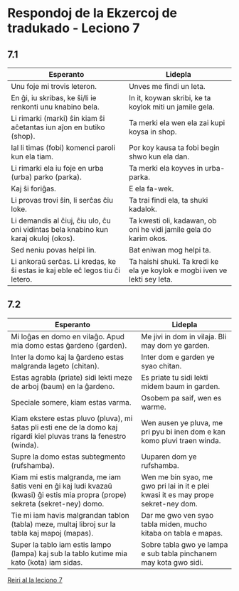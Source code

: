 # Respondoj de la Ekzercoj de tradukado - Leciono 7

## 7.1

| Esperanto                                                                           | Lidepla                                                                    |
|-------------------------------------------------------------------------------------|----------------------------------------------------------------------------|
| Unu foje mi trovis leteron.                                                         | Unves me findi un leta.                                                    |
| En ĝi, iu skribas, ke ŝi/li ie renkonti unu knabino bela.                           | In it, koywan skribi, ke ta koylok miti un jamile gela.                    |
| Li rimarki (marki) ŝin kiam ŝi aĉetantas iun aĵon en butiko (shop).                 | Ta merki ela wen ela zai kupi koysa in shop.                               |
| Ial li timas (fobi) komenci paroli kun ela tiam.                                    | Por koy kausa ta fobi begin shwo kun ela dan.                              |
| Li rimarki ela iu foje en urba (urba) parko (parka).                                | Ta merki ela koyves in urba-parka.                                         |
| Kaj ŝi foriĝas.                                                                     | E ela fa-wek.                                                              |
| Li provas trovi ŝin, li serĉas ĉiu loke.                                            | Ta trai findi ela, ta shuki kadalok.                                       |
| Li demandis al ĉiuj, ĉiu ulo, ĉu oni vidintas bela knabino kun karaj okuloj (okos). | Ta kwesti oli, kadawan, ob oni he vidi jamile gela do karim okos.          |
| Sed neniu povas helpi lin.                                                          | Bat eniwan mog helpi ta.                                                   |
| Li ankoraŭ serĉas. Li kredas, ke ŝi estas ie kaj eble eĉ legos tiu ĉi letero.       | Ta haishi shuki. Ta kredi ke ela ye koylok e mogbi iven ve lekti sey leta. |

## 7.2

| Esperanto                                                                                                                       | Lidepla                                                                            |
|---------------------------------------------------------------------------------------------------------------------------------|------------------------------------------------------------------------------------|
| Mi loĝas en domo en vilaĝo. Apud mia domo estas ĝardeno (garden).                                                               | Me jivi in dom in vilaja. Bli may dom ye garden.                                   |
| Inter la domo kaj la ĝardeno estas malgranda lageto (chitan).                                                                   | Inter dom e garden ye syao chitan.                                                 |
| Estas agrabla (priate) sidi lekti meze de arboj (baum) en la ĝardeno.                                                           | Es priate tu sidi lekti midem baum in garden.                                      |
| Speciale somere, kiam estas varma.                                                                                              | Osobem pa saif, wen es warme.                                                      |
| Kiam ekstere estas pluvo (pluva), mi ŝatas pli esti ene de la domo kaj rigardi kiel pluvas trans la fenestro (winda).           | Wen ausen ye pluva, me pri pyu bi inen dom e kan komo pluvi traen winda.           |
| Supre la domo estas subtegmento (rufshamba).                                                                                    | Uuparen dom ye rufshamba.                                                          |
| Kiam mi estis malgranda, me iam ŝatis veni en ĝi kaj ludi kvazaŭ (kwasi) ĝi estis mia propra (prope) sekreta (sekret-ney) domo. | Wen me bin syao, me gwo pri lai in it e plei kwasi it es may prope sekret-ney dom. |
| Tie mi iam havis malgrandan tablon (tabla) meze, multaj libroj sur la tabla kaj mapoj (mapas).                                  | Dar me gwo ven syao tabla miden, mucho kitaba on tabla e mapas.                    |
| Super la tablo iam estis lampo (lampa) kaj sub la tablo kutime mia kato (kota) iam sidas.                                       | Sobre tabla gwo ye lampa e sub tabla pinchanem may kota gwo sidi.                  |

[Reiri al la leciono 7](../leciono-7.md)
